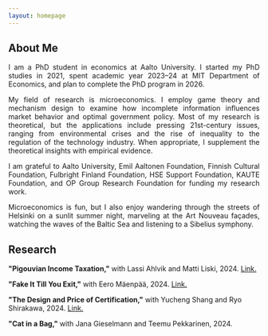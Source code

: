 ```yaml
---
layout: homepage
---
```






## About Me

<p align="justify"> 
I am a PhD student in economics at Aalto University. I started my PhD studies in 2021, spent academic year 2023&ndash;24 at MIT Department of Economics, and plan to complete the PhD program in 2026. </p>

<p align="justify"> 
My field of research is microeconomics. I employ game theory and mechanism design to examine how incomplete information influences market behavior and optimal government policy. Most of my research is theoretical, but the applications include pressing 21st-century issues, ranging from environmental crises and the rise of inequality to the regulation of the technology industry. When appropriate, I supplement the theoretical insights with empirical evidence. </p>

<p align="justify"> 
I am grateful to Aalto University, Emil Aaltonen Foundation, Finnish Cultural Foundation, Fulbright Finland Foundation, HSE Support Foundation, KAUTE Foundation, and OP Group Research Foundation for funding my research work.  </p> 

<p align="justify"> 
Microeconomics is fun, but I also enjoy wandering through the streets of Helsinki on a sunlit summer night, marveling at the Art Nouveau façades, watching the waves of the Baltic Sea and listening to a Sibelius symphony.  </p> 


## Research

**"Pigouvian Income Taxation,"** with Lassi Ahlvik and Matti Liski, 2024. [Link.](https://www.cesifo.org/en/publications/2024/working-paper/pigouvian-income-taxation)

**"Fake It Till You Exit,"** with Eero Mäenpää, 2024. [Link.](https://www.dropbox.com/scl/fo/4kgpftk6id0hlql5tenjl/ANpn5MvEZHDa5Gu-UpMLoeo?rlkey=dfhphq6ezpvp4bylvtwqpv5ss&st=tjgkwm41&dl=0)

**"The Design and Price of Certification,"** with Yucheng Shang and Ryo Shirakawa, 2024. [Link.](https://papers.ssrn.com/sol3/papers.cfm?abstract_id=5062549)

**"Cat in a Bag,"** with Jana Gieselmann and Teemu Pekkarinen, 2024. 



